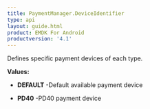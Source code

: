 ```yaml
---
title: PaymentManager.DeviceIdentifier
type: api
layout: guide.html
product: EMDK For Android
productversion: '4.1'
---
```



Defines specific payment devices of each type.

**Values:**

* **DEFAULT** -Default available payment device

* **PD40** -PD40 payment device












